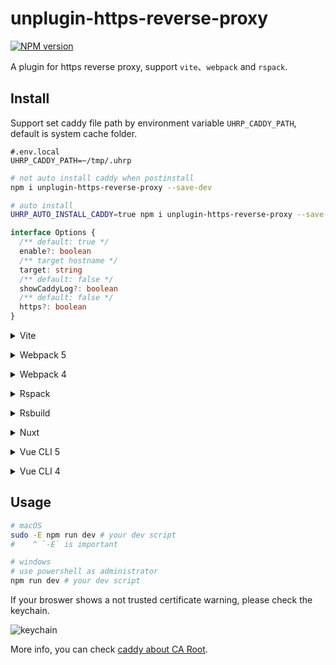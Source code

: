 # unplugin-https-reverse-proxy

[![NPM version](https://img.shields.io/npm/v/unplugin-https-reverse-proxy?color=a1b858&label=)](https://www.npmjs.com/package/unplugin-https-reverse-proxy)

A plugin for https reverse proxy, support `vite`、`webpack` and `rspack`.

## Install

Support set caddy file path by environment variable `UHRP_CADDY_PATH`, default is system cache folder.

```env
#.env.local
UHRP_CADDY_PATH=~/tmp/.uhrp
```

```bash
# not auto install caddy when postinstall
npm i unplugin-https-reverse-proxy --save-dev

# auto install
UHRP_AUTO_INSTALL_CADDY=true npm i unplugin-https-reverse-proxy --save-dev
```

```ts
interface Options {
  /** default: true */
  enable?: boolean
  /** target hostname */
  target: string
  /** default: false */
  showCaddyLog?: boolean
  /** default: false */
  https?: boolean
}
```

<details>
<summary>Vite</summary><br>

```ts
// vite.config.ts
import HttpsReverseProxy from 'unplugin-https-reverse-proxy/vite'

export default defineConfig({
  plugins: [
    HttpsReverseProxy({ /* options */ }),
  ],
})
```

Example: [`playground/`](./playground/)

<br></details>

<details>
<summary>Webpack 5</summary><br>

```js
// webpack.config.js

/** @type {Parameters<import('unplugin-https-reverse-proxy/webpack')['default']>[0]} */
const reverseProxyOptions = {
  enable: false,
  target: 'xxx',
  https: false,
}

module.exports = {
  /* ... */
  devServer: {
    client: {
      // ↓ for HMR
      webSocketURL: {
        ...(reverseProxyOptions.enable
          ? {
              hostname: reverseProxyOptions.target,
            }
          : {}),
        ...(reverseProxyOptions.enable && reverseProxyOptions.https
          ? {
              protocol: 'wss',
              port: 443,
            }
          : {})
      }
    },
    setupExitSignals: true,
    allowedHosts: 'all',
  },
  plugins: [
    require('unplugin-https-reverse-proxy/webpack')(reverseProxyOptions)
  ]
}
```

<br></details>

<details>
<summary>Webpack 4</summary><br>

```js
// webpack.config.js

/** @type {Parameters<import('unplugin-https-reverse-proxy/webpack')['default']>[0]} */
const reverseProxyOptions = {
  enable: false,
  target: 'xxx',
  // https: false, // not support yet
}

module.exports = {
  /* ... */
  devServer: {
    host: '0.0.0.0',
    disableHostCheck: true,
  },
  plugins: [
    require('unplugin-https-reverse-proxy/webpack')(reverseProxyOptions)
  ]
}
```

<br></details>

<details>
<summary>Rspack</summary><br>

```js
// rspack.config.js

/** @type {Parameters<import('unplugin-https-reverse-proxy/webpack')['default']>[0]} */
const reverseProxyOptions = {
  enable: false,
  target: 'xxx',
  https: false,
}

module.exports = {
  /* ... */
  devServer: {
    client: {
      // ↓ for HMR
      webSocketURL: {
        ...(reverseProxyOptions.enable
          ? {
              hostname: reverseProxyOptions.target,
            }
          : {}),
        ...(reverseProxyOptions.enable && reverseProxyOptions.https
          ? {
              protocol: 'wss',
              port: 443,
            }
          : {})
      }
    },
  },
  plugins: [
    require('unplugin-https-reverse-proxy/rspack')(reverseProxyOptions)
  ]
}
```

<br></details>

<details>
<summary>Rsbuild</summary><br>

```js
// rsbuild.config.js

/** @type {Parameters<import('unplugin-https-reverse-proxy/webpack')['default']>[0]} */
const reverseProxyOptions = {
  enable: false,
  target: 'xxx',
  https: false,
}

module.exports = {
  /* ... */
  dev: {
    client: {
      // ↓ for HMR
      ...(reverseProxyOptions.enable
        ? {
            host: reverseProxyOptions.target,
          }
        : {}),
      ...(reverseProxyOptions.enable && reverseProxyOptions.https
        ? {
            protocol: 'wss',
            port: '443',
          }
        : {})
    },
  },
  tools: {
    rspack: {
      plugins: [
        require('unplugin-https-reverse-proxy/rspack')(reverseProxyOptions)
      ]
    },
  },
}
```

<br></details>

<details>
<summary>Nuxt</summary><br>

```js
// nuxt.config.js
export default defineNuxtConfig({
  modules: [
    ['unplugin-https-reverse-proxy/nuxt', { /* options */ }],
  ],
})
```

**!important:** You need to update the `nuxt dev` script by adding `--fork=false` to enable host restoration.

```json
// package.json

{
  "scripts": {
    "dev": "nuxt dev --fork=false"
  }
}
```

<br></details>

<details>
<summary>Vue CLI 5</summary><br>

```js
// vue.config.js

/** @type {Parameters<import('unplugin-https-reverse-proxy/webpack')['default']>[0]} */
const reverseProxyOptions = {
  enable: false,
  target: 'xxx',
  https: false,
}

module.exports = {
  devServer: {
    client: {
      // ↓ for HMR
      webSocketURL: {
        ...(reverseProxyOptions.enable
          ? {
              hostname: reverseProxyOptions.target,
            }
          : {}),
        ...(reverseProxyOptions.enable && reverseProxyOptions.https
          ? {
              protocol: 'wss',
              port: 443,
            }
          : {})
      }
    },
    setupExitSignals: true,
    allowedHosts: 'all',
  },
  configureWebpack: {
    plugins: [
      require('unplugin-https-reverse-proxy/webpack')(reverseProxyOptions),
    ],
  },
}
```

<br></details>

<details>
<summary>Vue CLI 4</summary><br>

```js
// vue.config.js

/** @type {Parameters<import('unplugin-https-reverse-proxy/webpack')['default']>[0]} */
const reverseProxyOptions = {
  enable: false,
  target: 'xxx',
  // https: false, // not support yet
}

module.exports = {
  devServer: {
    host: '0.0.0.0',
    disableHostCheck: true,
  },
  configureWebpack: {
    plugins: [
      require('unplugin-https-reverse-proxy/webpack')(reverseProxyOptions),
    ],
  },
}
```

<br></details>

## Usage

```bash
# macOS
sudo -E npm run dev # your dev script
#    ^ `-E` is important

# windows
# use powershell as administrator
npm run dev # your dev script
```

If your broswer shows a not trusted certificate warning, please check the keychain.

![keychain](https://github.com/zcf0508/unplugin-https-reverse-proxy/blob/main/images/Snipaste_2023-11-16_16-59-55.png)

More info, you can check [caddy about CA Root](https://caddyserver.com/docs/automatic-https#ca-root).
